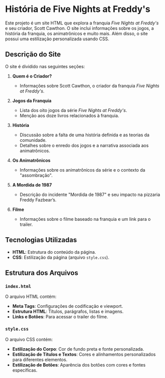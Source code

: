 # História de Five Nights at Freddy's

Este projeto é um site HTML que explora a franquia *Five Nights at Freddy's* e seu criador, Scott Cawthon. O site inclui informações sobre os jogos, a história da franquia, os animatrônicos e muito mais. Além disso, o site possui uma estilização personalizada usando CSS.

## Descrição do Site

O site é dividido nas seguintes seções:

1. **Quem é o Criador?**
   - Informações sobre Scott Cawthon, o criador da franquia *Five Nights at Freddy's*.

2. **Jogos da Franquia**
   - Lista dos oito jogos da série *Five Nights at Freddy's*.
   - Menção aos doze livros relacionados à franquia.

3. **História**
   - Discussão sobre a falta de uma história definida e as teorias da comunidade.
   - Detalhes sobre o enredo dos jogos e a narrativa associada aos animatrônicos.

4. **Os Animatrônicos**
   - Informações sobre os animatrônicos da série e o contexto da "assombração".

5. **A Mordida de 1987**
   - Descrição do incidente "Mordida de 1987" e seu impacto na pizzaria Freddy Fazbear’s.

6. **Filme**
   - Informações sobre o filme baseado na franquia e um link para o trailer.

## Tecnologias Utilizadas

- **HTML**: Estrutura do conteúdo da página.
- **CSS**: Estilização da página (arquivo `style.css`).

## Estrutura dos Arquivos

### `index.html`

O arquivo HTML contém:

- **Meta Tags**: Configurações de codificação e viewport.
- **Estrutura HTML**: Títulos, parágrafos, listas e imagens.
- **Links e Botões**: Para acessar o trailer do filme.

### `style.css`

O arquivo CSS contém:

- **Estilização do Corpo**: Cor de fundo preta e fonte personalizada.
- **Estilização de Títulos e Textos**: Cores e alinhamentos personalizados para diferentes elementos.
- **Estilização de Botões**: Aparência dos botões com cores e fontes específicas.
